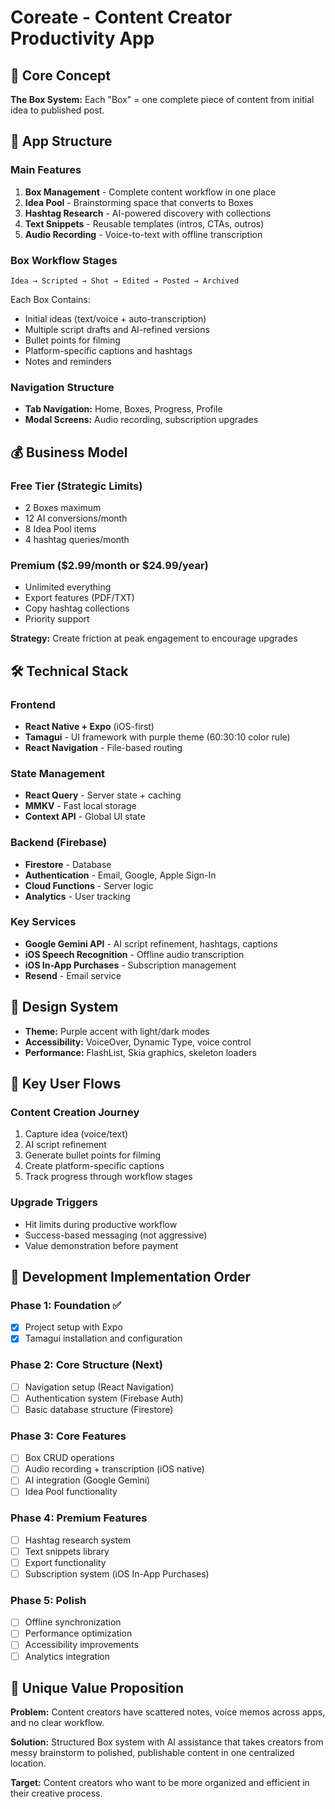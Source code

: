 # Coreate - Content Creator Productivity App

## 🎯 Core Concept
**The Box System:** Each "Box" = one complete piece of content from initial idea to published post.

## 📱 App Structure

### Main Features
1. **Box Management** - Complete content workflow in one place
2. **Idea Pool** - Brainstorming space that converts to Boxes
3. **Hashtag Research** - AI-powered discovery with collections
4. **Text Snippets** - Reusable templates (intros, CTAs, outros)
5. **Audio Recording** - Voice-to-text with offline transcription

### Box Workflow Stages
```
Idea → Scripted → Shot → Edited → Posted → Archived
```

Each Box Contains:
- Initial ideas (text/voice + auto-transcription)
- Multiple script drafts and AI-refined versions
- Bullet points for filming
- Platform-specific captions and hashtags
- Notes and reminders

### Navigation Structure
- **Tab Navigation:** Home, Boxes, Progress, Profile
- **Modal Screens:** Audio recording, subscription upgrades

## 💰 Business Model

### Free Tier (Strategic Limits)
- 2 Boxes maximum
- 12 AI conversions/month
- 8 Idea Pool items
- 4 hashtag queries/month

### Premium ($2.99/month or $24.99/year)
- Unlimited everything
- Export features (PDF/TXT)
- Copy hashtag collections
- Priority support

**Strategy:** Create friction at peak engagement to encourage upgrades

## 🛠 Technical Stack

### Frontend
- **React Native + Expo** (iOS-first)
- **Tamagui** - UI framework with purple theme (60:30:10 color rule)
- **React Navigation** - File-based routing

### State Management
- **React Query** - Server state + caching
- **MMKV** - Fast local storage
- **Context API** - Global UI state

### Backend (Firebase)
- **Firestore** - Database
- **Authentication** - Email, Google, Apple Sign-In
- **Cloud Functions** - Server logic
- **Analytics** - User tracking

### Key Services
- **Google Gemini API** - AI script refinement, hashtags, captions
- **iOS Speech Recognition** - Offline audio transcription
- **iOS In-App Purchases** - Subscription management
- **Resend** - Email service

## 🎨 Design System
- **Theme:** Purple accent with light/dark modes
- **Accessibility:** VoiceOver, Dynamic Type, voice control
- **Performance:** FlashList, Skia graphics, skeleton loaders

## 🔄 Key User Flows

### Content Creation Journey
1. Capture idea (voice/text)
2. AI script refinement
3. Generate bullet points for filming
4. Create platform-specific captions
5. Track progress through workflow stages

### Upgrade Triggers
- Hit limits during productive workflow
- Success-based messaging (not aggressive)
- Value demonstration before payment

## 🚀 Development Implementation Order

### Phase 1: Foundation ✅
- [x] Project setup with Expo
- [x] Tamagui installation and configuration

### Phase 2: Core Structure (Next)
- [ ] Navigation setup (React Navigation)
- [ ] Authentication system (Firebase Auth)
- [ ] Basic database structure (Firestore)

### Phase 3: Core Features
- [ ] Box CRUD operations
- [ ] Audio recording + transcription (iOS native)
- [ ] AI integration (Google Gemini)
- [ ] Idea Pool functionality

### Phase 4: Premium Features
- [ ] Hashtag research system
- [ ] Text snippets library
- [ ] Export functionality
- [ ] Subscription system (iOS In-App Purchases)

### Phase 5: Polish
- [ ] Offline synchronization
- [ ] Performance optimization
- [ ] Accessibility improvements
- [ ] Analytics integration

## 🎪 Unique Value Proposition
**Problem:** Content creators have scattered notes, voice memos across apps, and no clear workflow.

**Solution:** Structured Box system with AI assistance that takes creators from messy brainstorm to polished, publishable content in one centralized location.

**Target:** Content creators who want to be more organized and efficient in their creative process.